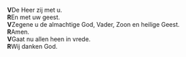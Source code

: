 **V**De Heer zij met u.  
**R**En met uw geest.  
**V**Zegene u de almachtige God, Vader, Zoon en heilige Geest.  
**R**Amen.  
**V**Gaat nu allen heen in vrede.  
**R**Wij danken God.

